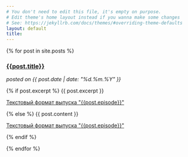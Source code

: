 ```yaml
---
# You don't need to edit this file, it's empty on purpose.
# Edit theme's home layout instead if you wanna make some changes
# See: https://jekyllrb.com/docs/themes/#overriding-theme-defaults
layout: default
title: 
---
```

{% for post in site.posts %}
  <div id="post-short">
    <a href="{{site.url}}{{site.baseurl}}{{post.url}}">
      <h3>{{post.title}}</h3>
    </a>
    <i>posted on {{ post.date | date: "%d.%m.%Y" }}</i>
    <p>
      {% if post.excerpt %}
        {{ post.excerpt }}
        <a href="{{site.url}}{{site.baseurl}}{{post.url}}">
          <p>Текстовый формат выпуска "{{post.episode}}"</p>
        </a>
      {% else %}
        {{ post.content }}
        <a href="{{site.url}}{{site.baseurl}}{{post.url}}">
          <p>Текстовый формат выпуска "{{post.episode}}"</p>
        </a>
      {% endif %}
    </p>
  </div>
{% endfor %}
